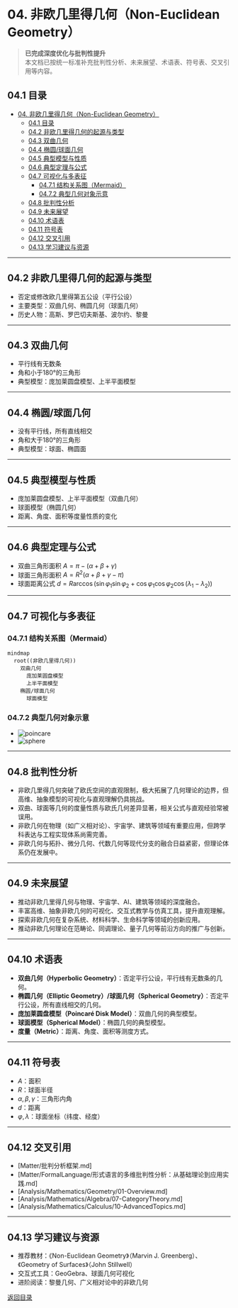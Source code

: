 # 04. 非欧几里得几何（Non-Euclidean Geometry）

> **已完成深度优化与批判性提升**  
> 本文档已按统一标准补充批判性分析、未来展望、术语表、符号表、交叉引用等内容。

## 04.1 目录

- [04. 非欧几里得几何（Non-Euclidean Geometry）](#04-非欧几里得几何non-euclidean-geometry)
  - [04.1 目录](#041-目录)
  - [04.2 非欧几里得几何的起源与类型](#042-非欧几里得几何的起源与类型)
  - [04.3 双曲几何](#043-双曲几何)
  - [04.4 椭圆/球面几何](#044-椭圆球面几何)
  - [04.5 典型模型与性质](#045-典型模型与性质)
  - [04.6 典型定理与公式](#046-典型定理与公式)
  - [04.7 可视化与多表征](#047-可视化与多表征)
    - [04.7.1 结构关系图（Mermaid）](#0471-结构关系图mermaid)
    - [04.7.2 典型几何对象示意](#0472-典型几何对象示意)
  - [04.8 批判性分析](#048-批判性分析)
  - [04.9 未来展望](#049-未来展望)
  - [04.10 术语表](#0410-术语表)
  - [04.11 符号表](#0411-符号表)
  - [04.12 交叉引用](#0412-交叉引用)
  - [04.13 学习建议与资源](#0413-学习建议与资源)

---

## 04.2 非欧几里得几何的起源与类型

- 否定或修改欧几里得第五公设（平行公设）
- 主要类型：双曲几何、椭圆几何（球面几何）
- 历史人物：高斯、罗巴切夫斯基、波尔约、黎曼

---

## 04.3 双曲几何

- 平行线有无数条
- 角和小于180°的三角形
- 典型模型：庞加莱圆盘模型、上半平面模型

---

## 04.4 椭圆/球面几何

- 没有平行线，所有直线相交
- 角和大于180°的三角形
- 典型模型：球面、椭圆面

---

## 04.5 典型模型与性质

- 庞加莱圆盘模型、上半平面模型（双曲几何）
- 球面模型（椭圆几何）
- 距离、角度、面积等度量性质的变化

---

## 04.6 典型定理与公式

- 双曲三角形面积 $A = \pi - (\alpha + \beta + \gamma)$
- 球面三角形面积 $A = R^2 (\alpha + \beta + \gamma - \pi)$
- 球面距离公式 $d = R \arccos(\sin\varphi_1\sin\varphi_2 + \cos\varphi_1\cos\varphi_2\cos(\lambda_1-\lambda_2))$

---

## 04.7 可视化与多表征

### 04.7.1 结构关系图（Mermaid）

```mermaid
mindmap
  root((非欧几里得几何))
    双曲几何
      庞加莱圆盘模型
      上半平面模型
    椭圆/球面几何
      球面模型
```

### 04.7.2 典型几何对象示意

- ![poincare](https://upload.wikimedia.org/wikipedia/commons/6/6a/Poincare_disk_model.svg)
- ![sphere](https://latex.codecogs.com/svg.image?\text{Sphere})

---

## 04.8 批判性分析

- 非欧几里得几何突破了欧氏空间的直观限制，极大拓展了几何理论的边界，但高维、抽象模型的可视化与直观理解仍具挑战。
- 双曲、球面等几何的度量性质与欧氏几何差异显著，相关公式与直观经验常被误用。
- 非欧几何在物理（如广义相对论）、宇宙学、建筑等领域有重要应用，但跨学科表达与工程实现体系尚需完善。
- 非欧几何与拓扑、微分几何、代数几何等现代分支的融合日益紧密，但理论体系仍在发展中。

---

## 04.9 未来展望

- 推动非欧几里得几何与物理、宇宙学、AI、建筑等领域的深度融合。
- 丰富高维、抽象非欧几何的可视化、交互式教学与仿真工具，提升直观理解。
- 探索非欧几何在复杂系统、材料科学、生命科学等领域的创新应用。
- 推动非欧几何理论在范畴论、同调理论、量子几何等前沿方向的推广与创新。

---

## 04.10 术语表

- **双曲几何（Hyperbolic Geometry）**：否定平行公设，平行线有无数条的几何。
- **椭圆几何（Elliptic Geometry）/球面几何（Spherical Geometry）**：否定平行公设，所有直线相交的几何。
- **庞加莱圆盘模型（Poincaré Disk Model）**：双曲几何的典型模型。
- **球面模型（Spherical Model）**：椭圆几何的典型模型。
- **度量（Metric）**：距离、角度、面积等测度方式。

---

## 04.11 符号表

- $A$：面积
- $R$：球面半径
- $\alpha, \beta, \gamma$：三角形内角
- $d$：距离
- $\varphi, \lambda$：球面坐标（纬度、经度）

---

## 04.12 交叉引用

- [Matter/批判分析框架.md]
- [Matter/FormalLanguage/形式语言的多维批判性分析：从基础理论到应用实践.md]
- [Analysis/Mathematics/Geometry/01-Overview.md]
- [Analysis/Mathematics/Algebra/07-CategoryTheory.md]
- [Analysis/Mathematics/Calculus/10-AdvancedTopics.md]

---

## 04.13 学习建议与资源

- 推荐教材：《Non-Euclidean Geometry》（Marvin J. Greenberg）、《Geometry of Surfaces》（John Stillwell）
- 交互式工具：GeoGebra、球面几何可视化
- 进阶阅读：黎曼几何、广义相对论中的非欧几何

[返回目录](#041-目录)
